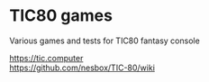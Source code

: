 # TIC80 games

Various games and tests for TIC80 fantasy console

https://tic.computer  
https://github.com/nesbox/TIC-80/wiki  


